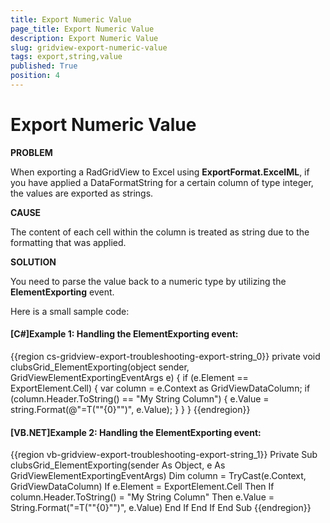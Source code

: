 ```yaml
---
title: Export Numeric Value
page_title: Export Numeric Value
description: Export Numeric Value
slug: gridview-export-numeric-value
tags: export,string,value
published: True
position: 4
---
```


# Export Numeric Value

__PROBLEM__

When exporting a RadGridView to Excel using __ExportFormat.ExcelML__, if you have applied a DataFormatString for a certain column of type integer, the values are exported as strings.


__CAUSE__

The content of each cell within the column is treated as string due to the formatting that was applied.


__SOLUTION__

You need to parse the value back to a numeric type by utilizing the __ElementExporting__ event.

Here is a small sample code:
        

#### __[C#]Example 1: Handling the ElementExporting event:__

{{region cs-gridview-export-troubleshooting-export-string_0}}
	private void clubsGrid_ElementExporting(object sender, GridViewElementExportingEventArgs e)
	{
	    if (e.Element == ExportElement.Cell)
	    {
	        var column = e.Context as GridViewDataColumn;
	        if (column.Header.ToString() == "My String Column")
	        {
	            e.Value = string.Format(@"=T(""{0}"")", e.Value);
	        }
	    }
	}
{{endregion}}

#### __[VB.NET]Example 2: Handling the ElementExporting event:__

{{region vb-gridview-export-troubleshooting-export-string_1}}
	Private Sub clubsGrid_ElementExporting(sender As Object, e As GridViewElementExportingEventArgs)
	    Dim column = TryCast(e.Context, GridViewDataColumn)
	    If e.Element = ExportElement.Cell Then
	        If column.Header.ToString() = "My String Column" Then
	            e.Value = String.Format("=T(""{0}"")", e.Value)
	        End If
	    End If
	End Sub
{{endregion}}




